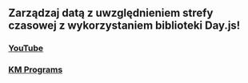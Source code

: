 ## Zarządzaj datą z uwzględnieniem strefy czasowej z wykorzystaniem biblioteki Day.js!

### [YouTube](https://youtu.be/7golndfJCR0)
### [KM Programs](https://km-programs.pl/)

